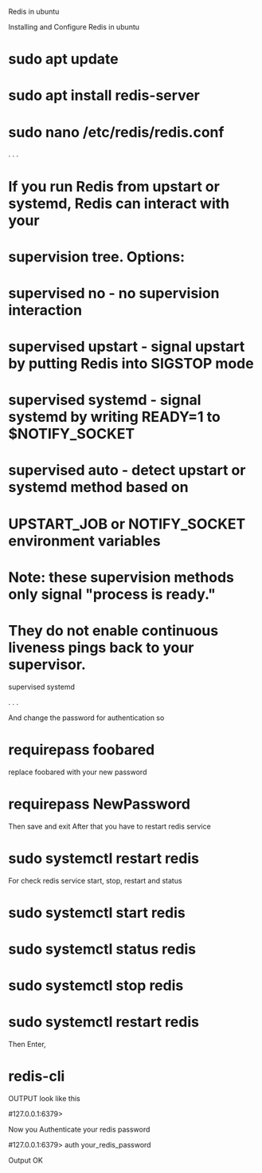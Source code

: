 Redis in ubuntu

Installing and Configure Redis in ubuntu

# sudo apt update



# sudo apt install redis-server



# sudo nano /etc/redis/redis.conf



. . .

# If you run Redis from upstart or systemd, Redis can interact with your
# supervision tree. Options:
#   supervised no      - no supervision interaction
#   supervised upstart - signal upstart by putting Redis into SIGSTOP mode
#   supervised systemd - signal systemd by writing READY=1 to $NOTIFY_SOCKET
#   supervised auto    - detect upstart or systemd method based on
#                        UPSTART_JOB or NOTIFY_SOCKET environment variables
# Note: these supervision methods only signal "process is ready."
#       They do not enable continuous liveness pings back to your supervisor.
supervised systemd

. . .


And change the password for authentication so

# requirepass foobared 


replace foobared with your new password

# requirepass NewPassword


Then save and exit
After that you have to restart redis service

# sudo systemctl restart redis


For check redis service start, stop, restart and status

# sudo systemctl start redis



# sudo systemctl status redis



# sudo systemctl stop redis



# sudo systemctl restart redis


Then Enter,

# redis-cli


OUTPUT look like this

#127.0.0.1:6379>


Now you Authenticate your redis password

#127.0.0.1:6379> auth your_redis_password



Output
OK
